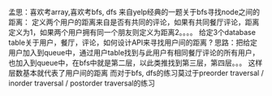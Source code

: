 孟思：喜欢考array,喜欢考bfs, dfs
来自yelp经典的一题关于bfs寻找node之间的距离：
定义两个用户的距离来自是否有共同的评论，如果有共同餐厅评论，距离定义为1，如果两个用户拥有同一个朋友则定义为距离2。。。。
给定3个database table关于用户，餐厅，评论，如何设计API来寻找用户间的距离 ?
思路：把给定用户加入到queue中，通过用户table找到与此用户有相同餐厅评论的所有用户，也加入到queue中，在bfs中就是第二层，以此类推找到第三层，第四层。。。
这样层数基本就代表了用户间的距离
而对于bfs, dfs的练习莫过于preorder traversal / inorder traversal / postorder traversal的练习
